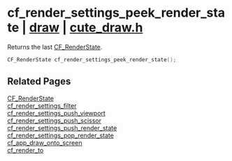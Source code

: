 # cf_render_settings_peek_render_state | [draw](https://github.com/RandyGaul/cute_framework/blob/master/docs/draw_readme.md) | [cute_draw.h](https://github.com/RandyGaul/cute_framework/blob/master/include/cute_draw.h)

Returns the last [CF_RenderState](https://github.com/RandyGaul/cute_framework/blob/master/docs/graphics/cf_renderstate.md).

```cpp
CF_RenderState cf_render_settings_peek_render_state();
```

## Related Pages

[CF_RenderState](https://github.com/RandyGaul/cute_framework/blob/master/docs/graphics/cf_renderstate.md)  
[cf_render_settings_filter](https://github.com/RandyGaul/cute_framework/blob/master/docs/draw/cf_render_settings_filter.md)  
[cf_render_settings_push_viewport](https://github.com/RandyGaul/cute_framework/blob/master/docs/draw/cf_render_settings_push_viewport.md)  
[cf_render_settings_push_scissor](https://github.com/RandyGaul/cute_framework/blob/master/docs/draw/cf_render_settings_push_scissor.md)  
[cf_render_settings_push_render_state](https://github.com/RandyGaul/cute_framework/blob/master/docs/draw/cf_render_settings_push_render_state.md)  
[cf_render_settings_pop_render_state](https://github.com/RandyGaul/cute_framework/blob/master/docs/draw/cf_render_settings_pop_render_state.md)  
[cf_app_draw_onto_screen](https://github.com/RandyGaul/cute_framework/blob/master/docs/app/cf_app_draw_onto_screen.md)  
[cf_render_to](https://github.com/RandyGaul/cute_framework/blob/master/docs/draw/cf_render_to.md)  
